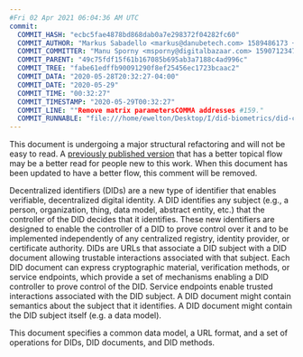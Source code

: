 ```yaml
---
#Fri 02 Apr 2021 06:04:36 AM UTC
commit:
  COMMIT_HASH: "ecbc5fae4878bd868dab0a7e298372f04282fc60"
  COMMIT_AUTHOR: "Markus Sabadello <markus@danubetech.com> 1589486173 +0200"
  COMMIT_COMMITTER: "Manu Sporny <msporny@digitalbazaar.com> 1590712347 -0400"
  COMMIT_PARENT: "49c75fdf15f61b167085b695ab3a7188c4ad996c"
  COMMIT_TREE: "fabe61edffb90091290f8ef25456ec1723bcaac2"
  COMMIT_DATA: "2020-05-28T20:32:27-04:00"
  COMMIT_DATE: "2020-05-29"
  COMMIT_TIME: "00:32:27"
  COMMIT_TIMESTAMP: "2020-05-29T00:32:27"
  COMMIT_LINE: ""Remove matrix parametersCOMMA addresses #159."
  COMMIT_RUNNABLE: "file:///home/ewelton/Desktop/I/did-biometrics/did-core-dataset/analysis/gitinfo/ecbc5fae4878bd868dab0a7e298372f04282fc60/snapshot/index.html"
---
```


<section id="abstract">
<p class="issue">
This document is undergoing a major structural refactoring and will not be easy
to read. A <a href="https://www.w3.org/TR/2019/WD-did-core-20191209/">previously
published version</a> that has a better topical flow may be a better read for
people new to this work. When this document has been updated to have a
better flow, this comment will be removed.
    </p>
<p>
<a>Decentralized identifiers</a> (DIDs) are a new type of identifier that
enables verifiable, decentralized digital identity. A <a>DID</a> identifies any
subject (e.g., a person, organization, thing, data model, abstract entity, etc.)
that the controller of the <a>DID</a> decides that it identifies. These new
identifiers are designed to enable the controller of a <a>DID</a> to prove
control over it and to be implemented independently of any centralized registry,
identity provider, or certificate authority. <a>DID</a>s are URLs that associate
a <a>DID subject</a> with a <a>DID document</a> allowing trustable interactions
associated with that subject. Each <a>DID document</a> can express cryptographic
material, verification methods, or <a>service endpoints</a>, which provide a set
of mechanisms enabling a <a>DID controller</a> to prove control of the
<a>DID</a>. <a>Service endpoints</a> enable trusted interactions associated with
the <a>DID subject</a>. A <a>DID document</a> might contain semantics about the
subject that it identifies. A <a>DID document</a> might contain the <a>DID
subject</a> itself (e.g. a data model).
    </p>
<p>
This document specifies a common data model, a URL format, and a set of
operations for <a>DIDs</a>, <a>DID documents</a>, and <a>DID methods</a>.
    </p>
</section>
